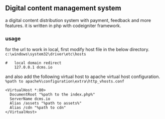 ## Digital content management system

a digital content distribution system with payment,
feedback and more features. it is written in php with
codeigniter framework.

### usage

for the url to work in local, first modify host file in
the below directory.
`c:\windows\system32\driver\etc\hosts`

```text
#	local domain redirect
	127.0.0.1 dcms.io
```
and also add the following virtual host to apache
virtual host configuration.
`%path to apache%\configuration\extra\http_vhosts.conf`

```text
<VirtualHost *:80>
  DocumentRoot "%path to the index.php%"
  ServerName dcms.io
  Alias /assets "%path to assets%"
  Alias /cdn "%path to cdn"
</VirtualHost>
```